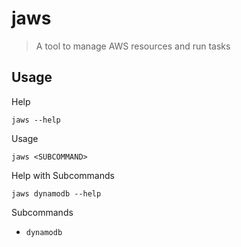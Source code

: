 # jaws

> A tool to manage AWS resources and run tasks

## Usage

Help

```
jaws --help
```

Usage

```
jaws <SUBCOMMAND>
```

Help with Subcommands

```
jaws dynamodb --help
```

Subcommands

- `dynamodb`
